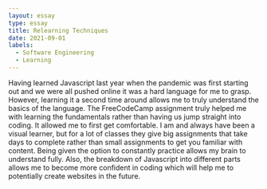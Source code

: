 ```yaml
---
layout: essay
type: essay
title: Relearning Techniques
date: 2021-09-01
labels:
  - Software Engineering
  - Learning
---
```


Having learned Javascript last year when the pandemic was first starting out and we were all pushed online it was a hard language for me to grasp. However, learning it a second time around allows me to truly understand the basics of the language. The FreeCodeCamp assignment truly helped me with learning the fundamentals rather than having us jump straight into coding. It allowed me to first get comfortable. I am and always have been a visual learner, but for a lot of classes they give big assignments that take days to complete rather than small assignments to get you familiar with content. Being given the option to constantly practice allows my brain to understand fully. Also, the breakdown of Javascript into different parts allows me to become more confident in coding which will help me to potentially create websites in the future.

